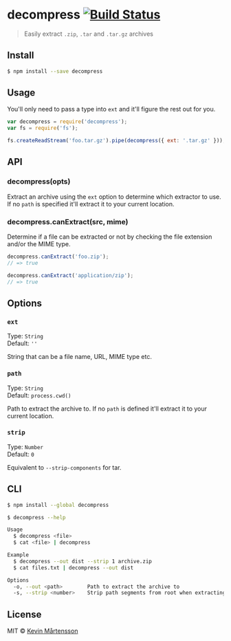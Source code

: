# decompress [![Build Status](https://travis-ci.org/kevva/decompress.svg?branch=master)](https://travis-ci.org/kevva/decompress)

> Easily extract `.zip`, `.tar` and `.tar.gz` archives

## Install

```bash
$ npm install --save decompress
```

## Usage

You'll only need to pass a type into `ext` and it'll figure the rest out for
you.

```js
var decompress = require('decompress');
var fs = require('fs');

fs.createReadStream('foo.tar.gz').pipe(decompress({ ext: '.tar.gz' }));
```

## API

### decompress(opts)

Extract an archive using the `ext` option to determine which extractor to use.
If no `path` is specified it'll extract it to your current location.

### decompress.canExtract(src, mime)

Determine if a file can be extracted or not by checking the file extension
and/or the MIME type.

```js
decompress.canExtract('foo.zip');
// => true

decompress.canExtract('application/zip');
// => true
```

## Options

### `ext`

Type: `String`  
Default: `''`

String that can be a file name, URL, MIME type etc.

### `path`

Type: `String`  
Default: `process.cwd()`

Path to extract the archive to. If no `path` is defined it'll extract it to your
current location.

### `strip`

Type: `Number`  
Default: `0`

Equivalent to `--strip-components` for tar.

## CLI

```bash
$ npm install --global decompress
```

```bash
$ decompress --help

Usage
  $ decompress <file>
  $ cat <file> | decompress

Example
  $ decompress --out dist --strip 1 archive.zip
  $ cat files.txt | decompress --out dist

Options
  -o, --out <path>        Path to extract the archive to
  -s, --strip <number>    Strip path segments from root when extracting
```

## License

MIT © [Kevin Mårtensson](http://kevinmartensson.com)
